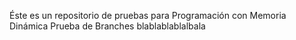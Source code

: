 Éste es un repositorio de pruebas para Programación con Memoria Dinámica
Prueba de Branches blablablablalbala
